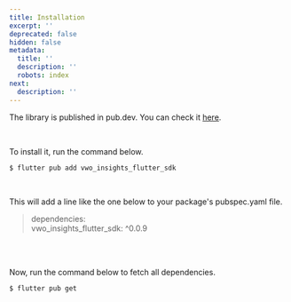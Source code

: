 ```yaml
---
title: Installation
excerpt: ''
deprecated: false
hidden: false
metadata:
  title: ''
  description: ''
  robots: index
next:
  description: ''
---
```

The library is published in pub.dev. You can check it [here](https://pub.dev/packages/vwo_insights_flutter_sdk).

<br />

To install it, run the command below.

```shell
$ flutter pub add vwo_insights_flutter_sdk
```

<br />

This will add a line like the one below to your package's pubspec.yaml file.

> dependencies:  
>   vwo_insights_flutter_sdk: ^0.0.9

<br />

<br />

Now, run the command below to fetch all dependencies.

```shell
$ flutter pub get
```